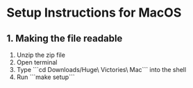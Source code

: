 # Setup Instructions for MacOS
## 1. Making the file readable
<ol>
  <li>Unzip the zip file</li>
  <li>Open terminal</li>
  <li>Type ```cd Downloads/Huge\ Victories\ Mac``` into the shell</li>
  <li>Run ```make setup```</li>
</ol>
